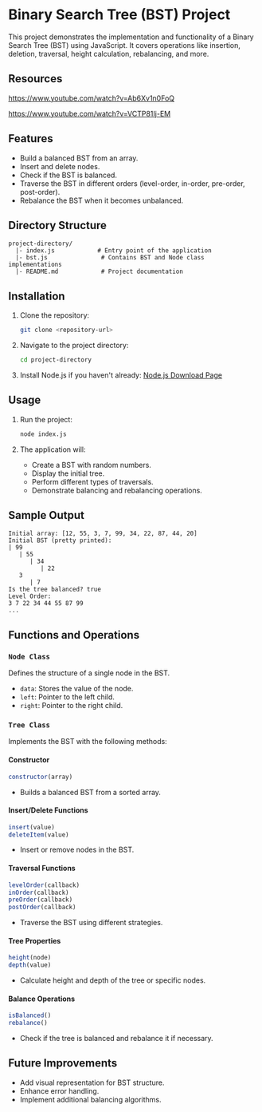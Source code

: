 # Binary Search Tree (BST) Project

This project demonstrates the implementation and functionality of a Binary Search Tree (BST) using JavaScript. It covers operations like insertion, deletion, traversal, height calculation, rebalancing, and more.

## Resources
https://www.youtube.com/watch?v=Ab6Xv1n0FoQ

https://www.youtube.com/watch?v=VCTP81Ij-EM

## Features

- Build a balanced BST from an array.
- Insert and delete nodes.
- Check if the BST is balanced.
- Traverse the BST in different orders (level-order, in-order, pre-order, post-order).
- Rebalance the BST when it becomes unbalanced.

## Directory Structure
```
project-directory/
  |- index.js            # Entry point of the application
  |- bst.js               # Contains BST and Node class implementations
  |- README.md            # Project documentation
```

## Installation

1. Clone the repository:
   ```bash
   git clone <repository-url>
   ```

2. Navigate to the project directory:
   ```bash
   cd project-directory
   ```

3. Install Node.js if you haven't already: [Node.js Download Page](https://nodejs.org/)

## Usage

1. Run the project:
   ```bash
   node index.js
   ```

2. The application will:
   - Create a BST with random numbers.
   - Display the initial tree.
   - Perform different types of traversals.
   - Demonstrate balancing and rebalancing operations.

## Sample Output
```
Initial array: [12, 55, 3, 7, 99, 34, 22, 87, 44, 20]
Initial BST (pretty printed):
| 99
   | 55
      | 34
         | 22
   3
      | 7
Is the tree balanced? true
Level Order:
3 7 22 34 44 55 87 99
...
```

## Functions and Operations

### `Node Class`
Defines the structure of a single node in the BST.
- `data`: Stores the value of the node.
- `left`: Pointer to the left child.
- `right`: Pointer to the right child.

### `Tree Class`
Implements the BST with the following methods:

#### Constructor
```javascript
constructor(array)
```
- Builds a balanced BST from a sorted array.

#### Insert/Delete Functions
```javascript
insert(value)
deleteItem(value)
```
- Insert or remove nodes in the BST.

#### Traversal Functions
```javascript
levelOrder(callback)
inOrder(callback)
preOrder(callback)
postOrder(callback)
```
- Traverse the BST using different strategies.

#### Tree Properties
```javascript
height(node)
depth(value)
```
- Calculate height and depth of the tree or specific nodes.

#### Balance Operations
```javascript
isBalanced()
rebalance()
```
- Check if the tree is balanced and rebalance it if necessary.

## Future Improvements
- Add visual representation for BST structure.
- Enhance error handling.
- Implement additional balancing algorithms.


